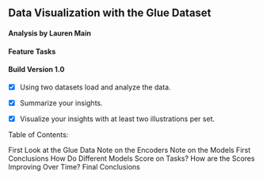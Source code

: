 ## Data Visualization with the Glue Dataset

#### Analysis by Lauren Main

#### Feature Tasks 
#### Build Version 1.0

- [x] Using two datasets load and analyze the data.

- [x] Summarize your insights.

- [x] Visualize your insights with at least two illustrations per set.

Table of Contents:

First Look at the Glue Data
Note on the Encoders
Note on the Models
First Conclusions
How Do Different Models Score on Tasks?
How are the Scores Improving Over Time?
Final Conclusions
